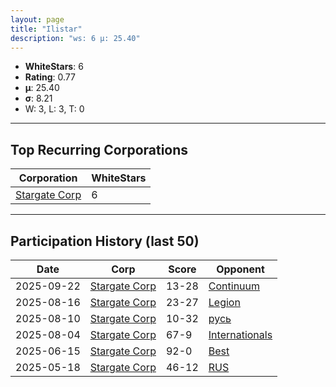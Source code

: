 ```yaml
---
layout: page
title: "Ilistar"
description: "ws: 6 μ: 25.40"
---
```

- **WhiteStars**: 6
- **Rating**: 0.77
- **μ**: 25.40  
- **σ**: 8.21
- W: 3, L: 3, T: 0

---

## Top Recurring Corporations

| Corporation | WhiteStars |
| --- | --- |
| [Stargate Corp](https://ws.tsl.rocks/corp/b698cd0d86be60954a4b995f79fffe102a71c350e47fbdc2a5827f0ed0ca455d/) | 6 |

---

## Participation History (last 50)

| Date | Corp | Score | Opponent |
| --- | --- | --- | --- |
| 2025-09-22 | [Stargate Corp](https://ws.tsl.rocks/corp/b698cd0d86be60954a4b995f79fffe102a71c350e47fbdc2a5827f0ed0ca455d/) | 13-28 | [Continuum](https://ws.tsl.rocks/corp/ea5fb17c8fcf67a15bd5a194549206adba2279a79973a34bcfd0abb1e3cf9107/) |
| 2025-08-16 | [Stargate Corp](https://ws.tsl.rocks/corp/b698cd0d86be60954a4b995f79fffe102a71c350e47fbdc2a5827f0ed0ca455d/) | 23-27 | [Legion](https://ws.tsl.rocks/corp/313baaeac1c759ca26e0f4bd3140711cffdfa85c287d4c992dcfb809908cf491/) |
| 2025-08-10 | [Stargate Corp](https://ws.tsl.rocks/corp/b698cd0d86be60954a4b995f79fffe102a71c350e47fbdc2a5827f0ed0ca455d/) | 10-32 | [русь](https://ws.tsl.rocks/corp/74b60d3e331a6a56ea4d17f4444f02a50808c013285ee0e0ccd54e4594e5e11b/) |
| 2025-08-04 | [Stargate Corp](https://ws.tsl.rocks/corp/b698cd0d86be60954a4b995f79fffe102a71c350e47fbdc2a5827f0ed0ca455d/) | 67-9 | [Internationals](https://ws.tsl.rocks/corp/7ddbb3c057311d12ecc582b5767dc061653f6b7769ea81f82c752ec258aff6cc/) |
| 2025-06-15 | [Stargate Corp](https://ws.tsl.rocks/corp/b698cd0d86be60954a4b995f79fffe102a71c350e47fbdc2a5827f0ed0ca455d/) | 92-0 | [Best](https://ws.tsl.rocks/corp/bd123b7fcde92215ca4105138efc2319522ee5f2e23c925a0f2aa73adf49261a/) |
| 2025-05-18 | [Stargate Corp](https://ws.tsl.rocks/corp/b698cd0d86be60954a4b995f79fffe102a71c350e47fbdc2a5827f0ed0ca455d/) | 46-12 | [RUS](https://ws.tsl.rocks/corp/d2d651ed0a46443766a7930975f8ee7a4b0ee52e2ffb1d13337e743a3d5bea8d/) |